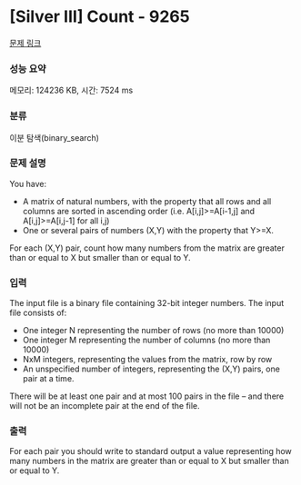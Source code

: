 # [Silver III] Count - 9265 

[문제 링크](https://www.acmicpc.net/problem/9265) 

### 성능 요약

메모리: 124236 KB, 시간: 7524 ms

### 분류

이분 탐색(binary_search)

### 문제 설명

<p>You have:</p>

<ul>
	<li>A matrix of natural numbers, with the property that all rows and all columns are sorted in ascending order (i.e. A[i,j]>=A[i-1,j] and A[i,j]>=A[i,j-1] for all i,j)</li>
	<li>One or several pairs of numbers (X,Y) with the property that Y>=X.</li>
</ul>

<p>For each (X,Y) pair, count how many numbers from the matrix are greater than or equal to X but smaller than or equal to Y.</p>

### 입력 

 <p>The input file is a binary file containing 32-bit integer numbers. The input file consists of:</p>

<ul>
	<li>One integer N representing the number of rows (no more than 10000)</li>
	<li>One integer M representing the number of columns (no more than 10000)</li>
	<li>NxM integers, representing the values from the matrix, row by row </li>
	<li>An unspecified number of integers, representing the (X,Y) pairs, one pair at a time. </li>
</ul>

<p>There will be at least one pair and at most 100 pairs in the file – and there will not be an incomplete pair at the end of the file.</p>

### 출력 

 <p>For each pair you should write to standard output a value representing how many numbers in the matrix are greater than or equal to X but smaller than or equal to Y.</p>

